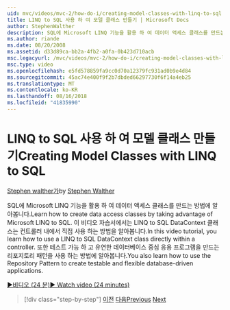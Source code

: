 ```yaml
---
uid: mvc/videos/mvc-2/how-do-i/creating-model-classes-with-linq-to-sql
title: LINQ to SQL 사용 하 여 모델 클래스 만들기 | Microsoft Docs
author: StephenWalther
description: SQL에 Microsoft LINQ 기능을 활용 하 여 데이터 액세스 클래스를 만드는 방법에 알아봅니다. 이 비디오 자습서에서는 LINQ to SQL DataContext를 사용 하는 방법 알아보기...
ms.author: riande
ms.date: 08/20/2008
ms.assetid: d33d89ca-bb2a-4fb2-a0fa-0b423d710acb
msc.legacyurl: /mvc/videos/mvc-2/how-do-i/creating-model-classes-with-linq-to-sql
msc.type: video
ms.openlocfilehash: e5fd578859fa9cc0d70a12379fc931ad0b9e4d84
ms.sourcegitcommit: 45ac74e400f9f2b7dbded66297730f6f14a4eb25
ms.translationtype: MT
ms.contentlocale: ko-KR
ms.lasthandoff: 08/16/2018
ms.locfileid: "41835990"
---
```

<a name="creating-model-classes-with-linq-to-sql"></a><span data-ttu-id="bcca2-104">LINQ to SQL 사용 하 여 모델 클래스 만들기</span><span class="sxs-lookup"><span data-stu-id="bcca2-104">Creating Model Classes with LINQ to SQL</span></span>
====================
<span data-ttu-id="bcca2-105">[Stephen walther가](https://github.com/StephenWalther)</span><span class="sxs-lookup"><span data-stu-id="bcca2-105">by [Stephen Walther](https://github.com/StephenWalther)</span></span>

<span data-ttu-id="bcca2-106">SQL에 Microsoft LINQ 기능을 활용 하 여 데이터 액세스 클래스를 만드는 방법에 알아봅니다.</span><span class="sxs-lookup"><span data-stu-id="bcca2-106">Learn how to create data access classes by taking advantage of Microsoft LINQ to SQL.</span></span> <span data-ttu-id="bcca2-107">이 비디오 자습서에서는 LINQ to SQL DataContext 클래스는 컨트롤러 내에서 직접 사용 하는 방법을 알아봅니다.</span><span class="sxs-lookup"><span data-stu-id="bcca2-107">In this video tutorial, you learn how to use a LINQ to SQL DataContext class directly within a controller.</span></span> <span data-ttu-id="bcca2-108">또한 테스트 가능 하 고 유연한 데이터베이스 중심 응용 프로그램을 만드는 리포지토리 패턴을 사용 하는 방법에 알아봅니다.</span><span class="sxs-lookup"><span data-stu-id="bcca2-108">You also learn how to use the Repository Pattern to create testable and flexible database-driven applications.</span></span>

[<span data-ttu-id="bcca2-109">&#9654;비디오 (24 분)</span><span class="sxs-lookup"><span data-stu-id="bcca2-109">&#9654; Watch video (24 minutes)</span></span>](https://channel9.msdn.com/Blogs/ASP-NET-Site-Videos/creating-model-classes-with-linq-to-sql)

> [!div class="step-by-step"]
> <span data-ttu-id="bcca2-110">[이전](creating-custom-html-helpers.md)
> [다음](displaying-a-table-of-database-data.md)</span><span class="sxs-lookup"><span data-stu-id="bcca2-110">[Previous](creating-custom-html-helpers.md)
[Next](displaying-a-table-of-database-data.md)</span></span>
